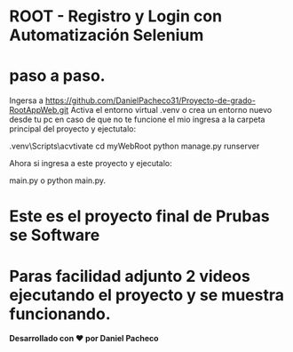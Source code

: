 # ROOT - Registro y Login con Automatización Selenium
# paso a paso.

Ingersa a https://github.com/DanielPacheco31/Proyecto-de-grado-RootAppWeb.git
Activa el entorno virtual .venv o crea un entorno nuevo desde tu pc en caso de que no te funcione el mio
ingresa a la carpeta principal del proyecto y ejectutalo:

.venv\Scripts\acvtivate
cd myWebRoot
python manage.py runserver

Ahora si ingresa a este proyecto y ejecutalo:

main.py o python main.py.

# Este es el proyecto final de Prubas se Software
# Paras facilidad adjunto 2 videos ejecutando el proyecto y se muestra funcionando.

**Desarrollado con ❤️ por Daniel Pacheco**

